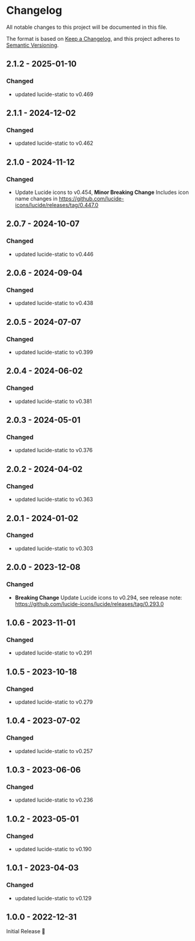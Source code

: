 # Changelog
All notable changes to this project will be documented in this file.

The format is based on [Keep a Changelog](https://keepachangelog.com/en/1.0.0/),
and this project adheres to [Semantic Versioning](https://semver.org/spec/v2.0.0.html).

## 2.1.2 - 2025-01-10
### Changed
- updated lucide-static to v0.469

## 2.1.1 - 2024-12-02
### Changed
- updated lucide-static to v0.462

## 2.1.0 - 2024-11-12
### Changed
- Update Lucide icons to v0.454,
  **Minor Breaking Change** Includes icon name changes in https://github.com/lucide-icons/lucide/releases/tag/0.447.0

## 2.0.7 - 2024-10-07
### Changed
- updated lucide-static to v0.446

## 2.0.6 - 2024-09-04
### Changed
- updated lucide-static to v0.438

## 2.0.5 - 2024-07-07
### Changed
- updated lucide-static to v0.399

## 2.0.4 - 2024-06-02
### Changed
- updated lucide-static to v0.381

## 2.0.3 - 2024-05-01
### Changed
- updated lucide-static to v0.376

## 2.0.2 - 2024-04-02
### Changed
- updated lucide-static to v0.363

## 2.0.1 - 2024-01-02
### Changed
- updated lucide-static to v0.303

## 2.0.0 - 2023-12-08
### Changed
- **Breaking Change** Update Lucide icons to v0.294,
  see release note: https://github.com/lucide-icons/lucide/releases/tag/0.293.0

## 1.0.6 - 2023-11-01
### Changed
- updated lucide-static to v0.291

## 1.0.5 - 2023-10-18
### Changed
- updated lucide-static to v0.279

## 1.0.4 - 2023-07-02
### Changed
- updated lucide-static to v0.257

## 1.0.3 - 2023-06-06
### Changed
- updated lucide-static to v0.236

## 1.0.2 - 2023-05-01
### Changed
- updated lucide-static to v0.190

## 1.0.1 - 2023-04-03
### Changed
- updated lucide-static to v0.129

## 1.0.0 - 2022-12-31
Initial Release 🎉
